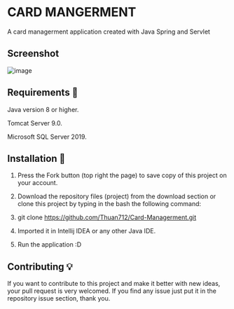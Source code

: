 # CARD MANGERMENT
A card managerment application created with Java Spring and Servlet
## Screenshot
![image](https://user-images.githubusercontent.com/89012916/209628359-e782c920-5f42-4f50-b28f-67a0d0a5d14f.png)

## Requirements 🔧
Java version 8 or higher.

Tomcat Server 9.0.

Microsoft SQL Server 2019.

## Installation 🔌
1. Press the Fork button (top right the page) to save copy of this project on your account.

2. Download the repository files (project) from the download section or clone this project by typing in the bash the following command:

3. git clone https://github.com/Thuan712/Card-Managerment.git

4. Imported it in Intellij IDEA or any other Java IDE.

5. Run the application :D

## Contributing 💡
If you want to contribute to this project and make it better with new ideas, your pull request is very welcomed. If you find any issue just put it in the repository issue section, thank you.
